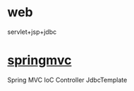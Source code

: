 # web
servlet+jsp+jdbc
# [springmvc](https://github.com/BeJane/homeworkMS/tree/master/HomeWorkMS/springmvc)
Spring MVC
IoC
Controller
JdbcTemplate
